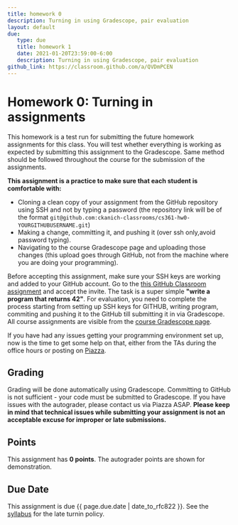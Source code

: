 ```yaml
---
title: homework 0 
description: Turning in using Gradescope, pair evaluation
layout: default
due:
   type: due
   title: homework 1
   date: 2021-01-20T23:59:00-6:00
   description: Turning in using Gradescope, pair evaluation
github_link: https://classroom.github.com/a/QVDmPCEN 
---
```


# Homework 0: Turning in assignments

This homework is a test run for submitting the future homework assignments
for this class. You will test whether everything is working as expected by
submitting this assignment to the Gradescope. Same method should be followed
throughout the course for the submission of the assignments.

**This assignment is a practice to make sure that each student is comfortable with:**
   * Cloning a clean copy of your assignment from the GitHub repository using
   SSH and not by typing a password (the repository link
   will be of the format
   `git@github.com:ckanich-classrooms/cs361-hw0-YOURGITHUBUSERNAME.git`)
   * Making a change, committing it, and pushing it (over ssh only,avoid password typing).
   * Navigating to the course Gradescope page and uploading those
      changes (this upload goes through GitHub, not from the machine where
      you are doing your programming).

Before accepting this assignment, make sure your SSH keys
are working and added to your GitHub account. Go to the [this GitHub Classroom
assignment]({{page.github_link}}) and accept the invite. The task
is a super simple **"write a program that returns 42"**. 
For evaluation, you need to complete the process starting from setting up SSH keys
for GITHUB, writing program, commiting and pushing it to the GitHub till submitting it in via
Gradescope. 
All course assignments are visible from the [course Gradescope page]({{site.gradescope}}).

If you have had any issues getting your programming environment set
up, now is the time to get some help on that, either from the TAs during the office hours
or posting on [Piazza]({{site.discussion}}). 

## Grading
Grading will be done automatically using Gradescope. Committing to
GitHub is not sufficient - your code must be submitted to Gradescope. If
you have issues with the autograder, please contact us via Piazza ASAP.
**Please keep in mind that technical issues while submitting your assignment is not an
acceptable excuse for improper or late submissions.**

## Points
This assignment has **0 points**. The autograder points are shown for demonstration.

## Due Date
This assignment is due {{ page.due.date | date_to_rfc822 }}. See the
[syllabus](syllabus.html) for the late turnin policy. 